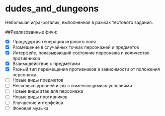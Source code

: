 # dudes_and_dungeons
 
Небольшая игра-рогалик, выполненная в рамках тестового задания.

##Реализованные фичи:
- [x] Процедургая генерация игрового поля
- [x] Размещение в случайных точках персонажей и предметов
- [x] Интерфейс, показывающий состояние персонажа и количество противников
- [x] Взаимодействие с предметами
- [x] Разный тип перемещения противников в зависимости от положения персонажа
- [ ] Новые виды предметов
- [ ] Несколько уровней игры с изменяющимися условиями
- [ ] Новые виды атак для персонажа
- [ ] Новые виды противников
- [ ] Улучшение интерфейса
- [ ] Фоновая музыка
